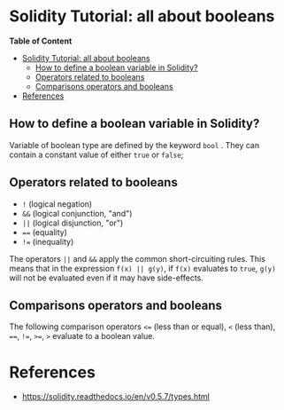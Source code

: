 # Solidity Tutorial: all about booleans

**Table of Content**
- [Solidity Tutorial: all about booleans](#solidity-tutorial-all-aboutbooleans)
  - [How to define a boolean variable in Solidity?](#how-to-define-a-boolean-variable-in-solidity)
  - [Operators related to booleans](#operators-related-tobooleans)
  - [Comparisons operators and booleans](#comparisons-operators-andbooleans)
- [References](#references)

## How to define a boolean variable in Solidity?

Variable of boolean type are defined by the keyword `bool` . They can contain a constant value of either `true` or `false`;



## Operators related to booleans

- `!` (logical negation)
- `&&` (logical conjunction, "and")
- `||` (logical disjunction, "or")
- `==` (equality)
- `!=` (inequality)

The operators `||` and `&&` apply the common short-circuiting rules. This means that in the expression `f(x) || g(y)`, if `f(x)` evaluates to `true`, `g(y)` will not be evaluated even if it may have side-effects.



## Comparisons operators and booleans

The following comparison operators `<=` (less than or equal), `<` (less than), `==`, `!=`, `>=`, `>` evaluate to a boolean value.


# References

- https://solidity.readthedocs.io/en/v0.5.7/types.html